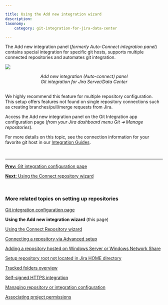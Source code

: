 ```yaml
---

title: Using the Add new integration wizard
description:
taxonomy:
    category: git-integration-for-jira-data-center

---
```


The Add new integration panel (_formerly Auto-Connect integration panel_) contains special integration for specific git hosts, supports multiple connected repositories and automates git integration.

![](/wp-content/uploads/gij-gitserver-git-manager-add-new-integration-panel.png)

<div align='center' style='margin-top:10px;margin-bottom:30px;font-style:italic'>
    Add new integration (Auto-connect) panel<br> Git integration for Jira Server/Data Center
</div>

We highly recommend this feature for multiple repository configuration. This setup offers features not found on single repository connections such as creating branches/pull/merge requests from Jira.

Access the Add new integration panel on the Git Integration app configuration page (_from your Jira dashboard menu Git ➜ Manage repositories_).

For more details on this topic, see the connection information for your favorite git host in our [Integration Guides](/git-integration-for-jira-data-center/integration-guides-gij-self-managed).

&nbsp;
* * *

[**Prev:** Git integration configuration page](/git-integration-for-jira-data-center/git-integration-configuration-page-gij-self-managed)

[**Next:** Using the Connect repository wizard](/git-integration-for-jira-data-center/using-the-connect-repository-wizard-gij-self-managed)

&nbsp;

### More related topics on setting up repositories

[Git integration configuration page](/git-integration-for-jira-data-center/git-integration-configuration-page-gij-self-managed)

**Using the Add new integration wizard** (this page)

[Using the Connect Repository wizard](/git-integration-for-jira-data-center/using-the-connect-repository-wizard-gij-self-managed)

[Connecting a repository via Advanced setup](/git-integration-for-jira-data-center/connecting-a-repository-via-advanced-setup-gij-self-managed)

[Adding a repository hosted on Windows Server or Windows Network Share](/git-integration-for-jira-data-center/adding-a-repository-hosted-on-windows-server-or-windows-network-share-gij-self-managed)

[Setup repository root not located in Jira HOME directory](/git-integration-for-jira-data-center/setup-repository-root-not-located-in-jira-home-directory-gij-self-managed)

[Tracked folders overview](/git-integration-for-jira-data-center/tracked-folders-overview-gij-self-managed)

[Self-signed HTTPS integration](/git-integration-for-jira-data-center/self-signed-https-integration-gij-self-managed)

[Managing repository or integration configuration](/git-integration-for-jira-data-center/managing-repository-or-integration-configuration-gij-self-managed)

[Associating project permissions](/git-integration-for-jira-data-center/associating-project-permissions-gij-self-managed)

